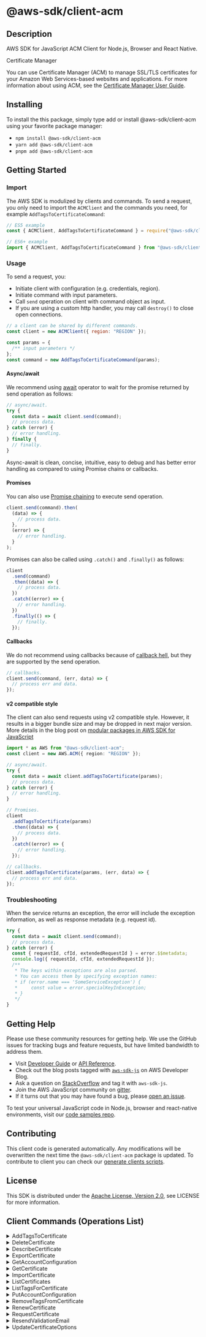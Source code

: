 <!-- generated file, do not edit directly -->

# @aws-sdk/client-acm

## Description

AWS SDK for JavaScript ACM Client for Node.js, Browser and React Native.

<fullname>Certificate Manager</fullname>

<p>You can use Certificate Manager (ACM) to manage SSL/TLS certificates for your Amazon Web Services-based websites
and applications. For more information about using ACM, see the <a href="https://docs.aws.amazon.com/acm/latest/userguide/">Certificate Manager User Guide</a>.</p>

## Installing

To install the this package, simply type add or install @aws-sdk/client-acm
using your favorite package manager:

- `npm install @aws-sdk/client-acm`
- `yarn add @aws-sdk/client-acm`
- `pnpm add @aws-sdk/client-acm`

## Getting Started

### Import

The AWS SDK is modulized by clients and commands.
To send a request, you only need to import the `ACMClient` and
the commands you need, for example `AddTagsToCertificateCommand`:

```js
// ES5 example
const { ACMClient, AddTagsToCertificateCommand } = require("@aws-sdk/client-acm");
```

```ts
// ES6+ example
import { ACMClient, AddTagsToCertificateCommand } from "@aws-sdk/client-acm";
```

### Usage

To send a request, you:

- Initiate client with configuration (e.g. credentials, region).
- Initiate command with input parameters.
- Call `send` operation on client with command object as input.
- If you are using a custom http handler, you may call `destroy()` to close open connections.

```js
// a client can be shared by different commands.
const client = new ACMClient({ region: "REGION" });

const params = {
  /** input parameters */
};
const command = new AddTagsToCertificateCommand(params);
```

#### Async/await

We recommend using [await](https://developer.mozilla.org/en-US/docs/Web/JavaScript/Reference/Operators/await)
operator to wait for the promise returned by send operation as follows:

```js
// async/await.
try {
  const data = await client.send(command);
  // process data.
} catch (error) {
  // error handling.
} finally {
  // finally.
}
```

Async-await is clean, concise, intuitive, easy to debug and has better error handling
as compared to using Promise chains or callbacks.

#### Promises

You can also use [Promise chaining](https://developer.mozilla.org/en-US/docs/Web/JavaScript/Guide/Using_promises#chaining)
to execute send operation.

```js
client.send(command).then(
  (data) => {
    // process data.
  },
  (error) => {
    // error handling.
  }
);
```

Promises can also be called using `.catch()` and `.finally()` as follows:

```js
client
  .send(command)
  .then((data) => {
    // process data.
  })
  .catch((error) => {
    // error handling.
  })
  .finally(() => {
    // finally.
  });
```

#### Callbacks

We do not recommend using callbacks because of [callback hell](http://callbackhell.com/),
but they are supported by the send operation.

```js
// callbacks.
client.send(command, (err, data) => {
  // process err and data.
});
```

#### v2 compatible style

The client can also send requests using v2 compatible style.
However, it results in a bigger bundle size and may be dropped in next major version. More details in the blog post
on [modular packages in AWS SDK for JavaScript](https://aws.amazon.com/blogs/developer/modular-packages-in-aws-sdk-for-javascript/)

```ts
import * as AWS from "@aws-sdk/client-acm";
const client = new AWS.ACM({ region: "REGION" });

// async/await.
try {
  const data = await client.addTagsToCertificate(params);
  // process data.
} catch (error) {
  // error handling.
}

// Promises.
client
  .addTagsToCertificate(params)
  .then((data) => {
    // process data.
  })
  .catch((error) => {
    // error handling.
  });

// callbacks.
client.addTagsToCertificate(params, (err, data) => {
  // process err and data.
});
```

### Troubleshooting

When the service returns an exception, the error will include the exception information,
as well as response metadata (e.g. request id).

```js
try {
  const data = await client.send(command);
  // process data.
} catch (error) {
  const { requestId, cfId, extendedRequestId } = error.$$metadata;
  console.log({ requestId, cfId, extendedRequestId });
  /**
   * The keys within exceptions are also parsed.
   * You can access them by specifying exception names:
   * if (error.name === 'SomeServiceException') {
   *     const value = error.specialKeyInException;
   * }
   */
}
```

## Getting Help

Please use these community resources for getting help.
We use the GitHub issues for tracking bugs and feature requests, but have limited bandwidth to address them.

- Visit [Developer Guide](https://docs.aws.amazon.com/sdk-for-javascript/v3/developer-guide/welcome.html)
  or [API Reference](https://docs.aws.amazon.com/AWSJavaScriptSDK/v3/latest/index.html).
- Check out the blog posts tagged with [`aws-sdk-js`](https://aws.amazon.com/blogs/developer/tag/aws-sdk-js/)
  on AWS Developer Blog.
- Ask a question on [StackOverflow](https://stackoverflow.com/questions/tagged/aws-sdk-js) and tag it with `aws-sdk-js`.
- Join the AWS JavaScript community on [gitter](https://gitter.im/aws/aws-sdk-js-v3).
- If it turns out that you may have found a bug, please [open an issue](https://github.com/aws/aws-sdk-js-v3/issues/new/choose).

To test your universal JavaScript code in Node.js, browser and react-native environments,
visit our [code samples repo](https://github.com/aws-samples/aws-sdk-js-tests).

## Contributing

This client code is generated automatically. Any modifications will be overwritten the next time the `@aws-sdk/client-acm` package is updated.
To contribute to client you can check our [generate clients scripts](https://github.com/aws/aws-sdk-js-v3/tree/main/scripts/generate-clients).

## License

This SDK is distributed under the
[Apache License, Version 2.0](http://www.apache.org/licenses/LICENSE-2.0),
see LICENSE for more information.

## Client Commands (Operations List)

<details>
<summary>
AddTagsToCertificate
</summary>

[Command API Reference](https://docs.aws.amazon.com/AWSJavaScriptSDK/v3/latest/clients/client-acm/classes/addtagstocertificatecommand.html) / [Input](https://docs.aws.amazon.com/AWSJavaScriptSDK/v3/latest/clients/client-acm/interfaces/addtagstocertificatecommandinput.html) / [Output](https://docs.aws.amazon.com/AWSJavaScriptSDK/v3/latest/clients/client-acm/interfaces/addtagstocertificatecommandoutput.html)

</details>
<details>
<summary>
DeleteCertificate
</summary>

[Command API Reference](https://docs.aws.amazon.com/AWSJavaScriptSDK/v3/latest/clients/client-acm/classes/deletecertificatecommand.html) / [Input](https://docs.aws.amazon.com/AWSJavaScriptSDK/v3/latest/clients/client-acm/interfaces/deletecertificatecommandinput.html) / [Output](https://docs.aws.amazon.com/AWSJavaScriptSDK/v3/latest/clients/client-acm/interfaces/deletecertificatecommandoutput.html)

</details>
<details>
<summary>
DescribeCertificate
</summary>

[Command API Reference](https://docs.aws.amazon.com/AWSJavaScriptSDK/v3/latest/clients/client-acm/classes/describecertificatecommand.html) / [Input](https://docs.aws.amazon.com/AWSJavaScriptSDK/v3/latest/clients/client-acm/interfaces/describecertificatecommandinput.html) / [Output](https://docs.aws.amazon.com/AWSJavaScriptSDK/v3/latest/clients/client-acm/interfaces/describecertificatecommandoutput.html)

</details>
<details>
<summary>
ExportCertificate
</summary>

[Command API Reference](https://docs.aws.amazon.com/AWSJavaScriptSDK/v3/latest/clients/client-acm/classes/exportcertificatecommand.html) / [Input](https://docs.aws.amazon.com/AWSJavaScriptSDK/v3/latest/clients/client-acm/interfaces/exportcertificatecommandinput.html) / [Output](https://docs.aws.amazon.com/AWSJavaScriptSDK/v3/latest/clients/client-acm/interfaces/exportcertificatecommandoutput.html)

</details>
<details>
<summary>
GetAccountConfiguration
</summary>

[Command API Reference](https://docs.aws.amazon.com/AWSJavaScriptSDK/v3/latest/clients/client-acm/classes/getaccountconfigurationcommand.html) / [Input](https://docs.aws.amazon.com/AWSJavaScriptSDK/v3/latest/clients/client-acm/interfaces/getaccountconfigurationcommandinput.html) / [Output](https://docs.aws.amazon.com/AWSJavaScriptSDK/v3/latest/clients/client-acm/interfaces/getaccountconfigurationcommandoutput.html)

</details>
<details>
<summary>
GetCertificate
</summary>

[Command API Reference](https://docs.aws.amazon.com/AWSJavaScriptSDK/v3/latest/clients/client-acm/classes/getcertificatecommand.html) / [Input](https://docs.aws.amazon.com/AWSJavaScriptSDK/v3/latest/clients/client-acm/interfaces/getcertificatecommandinput.html) / [Output](https://docs.aws.amazon.com/AWSJavaScriptSDK/v3/latest/clients/client-acm/interfaces/getcertificatecommandoutput.html)

</details>
<details>
<summary>
ImportCertificate
</summary>

[Command API Reference](https://docs.aws.amazon.com/AWSJavaScriptSDK/v3/latest/clients/client-acm/classes/importcertificatecommand.html) / [Input](https://docs.aws.amazon.com/AWSJavaScriptSDK/v3/latest/clients/client-acm/interfaces/importcertificatecommandinput.html) / [Output](https://docs.aws.amazon.com/AWSJavaScriptSDK/v3/latest/clients/client-acm/interfaces/importcertificatecommandoutput.html)

</details>
<details>
<summary>
ListCertificates
</summary>

[Command API Reference](https://docs.aws.amazon.com/AWSJavaScriptSDK/v3/latest/clients/client-acm/classes/listcertificatescommand.html) / [Input](https://docs.aws.amazon.com/AWSJavaScriptSDK/v3/latest/clients/client-acm/interfaces/listcertificatescommandinput.html) / [Output](https://docs.aws.amazon.com/AWSJavaScriptSDK/v3/latest/clients/client-acm/interfaces/listcertificatescommandoutput.html)

</details>
<details>
<summary>
ListTagsForCertificate
</summary>

[Command API Reference](https://docs.aws.amazon.com/AWSJavaScriptSDK/v3/latest/clients/client-acm/classes/listtagsforcertificatecommand.html) / [Input](https://docs.aws.amazon.com/AWSJavaScriptSDK/v3/latest/clients/client-acm/interfaces/listtagsforcertificatecommandinput.html) / [Output](https://docs.aws.amazon.com/AWSJavaScriptSDK/v3/latest/clients/client-acm/interfaces/listtagsforcertificatecommandoutput.html)

</details>
<details>
<summary>
PutAccountConfiguration
</summary>

[Command API Reference](https://docs.aws.amazon.com/AWSJavaScriptSDK/v3/latest/clients/client-acm/classes/putaccountconfigurationcommand.html) / [Input](https://docs.aws.amazon.com/AWSJavaScriptSDK/v3/latest/clients/client-acm/interfaces/putaccountconfigurationcommandinput.html) / [Output](https://docs.aws.amazon.com/AWSJavaScriptSDK/v3/latest/clients/client-acm/interfaces/putaccountconfigurationcommandoutput.html)

</details>
<details>
<summary>
RemoveTagsFromCertificate
</summary>

[Command API Reference](https://docs.aws.amazon.com/AWSJavaScriptSDK/v3/latest/clients/client-acm/classes/removetagsfromcertificatecommand.html) / [Input](https://docs.aws.amazon.com/AWSJavaScriptSDK/v3/latest/clients/client-acm/interfaces/removetagsfromcertificatecommandinput.html) / [Output](https://docs.aws.amazon.com/AWSJavaScriptSDK/v3/latest/clients/client-acm/interfaces/removetagsfromcertificatecommandoutput.html)

</details>
<details>
<summary>
RenewCertificate
</summary>

[Command API Reference](https://docs.aws.amazon.com/AWSJavaScriptSDK/v3/latest/clients/client-acm/classes/renewcertificatecommand.html) / [Input](https://docs.aws.amazon.com/AWSJavaScriptSDK/v3/latest/clients/client-acm/interfaces/renewcertificatecommandinput.html) / [Output](https://docs.aws.amazon.com/AWSJavaScriptSDK/v3/latest/clients/client-acm/interfaces/renewcertificatecommandoutput.html)

</details>
<details>
<summary>
RequestCertificate
</summary>

[Command API Reference](https://docs.aws.amazon.com/AWSJavaScriptSDK/v3/latest/clients/client-acm/classes/requestcertificatecommand.html) / [Input](https://docs.aws.amazon.com/AWSJavaScriptSDK/v3/latest/clients/client-acm/interfaces/requestcertificatecommandinput.html) / [Output](https://docs.aws.amazon.com/AWSJavaScriptSDK/v3/latest/clients/client-acm/interfaces/requestcertificatecommandoutput.html)

</details>
<details>
<summary>
ResendValidationEmail
</summary>

[Command API Reference](https://docs.aws.amazon.com/AWSJavaScriptSDK/v3/latest/clients/client-acm/classes/resendvalidationemailcommand.html) / [Input](https://docs.aws.amazon.com/AWSJavaScriptSDK/v3/latest/clients/client-acm/interfaces/resendvalidationemailcommandinput.html) / [Output](https://docs.aws.amazon.com/AWSJavaScriptSDK/v3/latest/clients/client-acm/interfaces/resendvalidationemailcommandoutput.html)

</details>
<details>
<summary>
UpdateCertificateOptions
</summary>

[Command API Reference](https://docs.aws.amazon.com/AWSJavaScriptSDK/v3/latest/clients/client-acm/classes/updatecertificateoptionscommand.html) / [Input](https://docs.aws.amazon.com/AWSJavaScriptSDK/v3/latest/clients/client-acm/interfaces/updatecertificateoptionscommandinput.html) / [Output](https://docs.aws.amazon.com/AWSJavaScriptSDK/v3/latest/clients/client-acm/interfaces/updatecertificateoptionscommandoutput.html)

</details>
